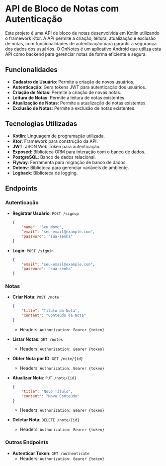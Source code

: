 # API de Bloco de Notas com Autenticação

Este projeto é uma API de bloco de notas desenvolvida em Kotlin utilizando o framework Ktor. A API permite a criação, leitura, atualização e exclusão de notas, com funcionalidades de autenticação para garantir a segurança dos dados dos usuários. O [OnNotes](https://github.com/jardsonn/OnNotes) é um aplicativo Android que utiliza esta API como backend para gerenciar notas de forma eficiente e segura.

## Funcionalidades

- **Cadastro de Usuário**: Permite a criação de novos usuários.
- **Autenticação**: Gera tokens JWT para autenticação dos usuários.
- **Criação de Notas**: Permite a criação de novas notas.
- **Leitura de Notas**: Permite a leitura de notas existentes.
- **Atualização de Notas**: Permite a atualização de notas existentes.
- **Exclusão de Notas**: Permite a exclusão de notas existentes.

## Tecnologias Utilizadas

- **Kotlin**: Linguagem de programação utilizada.
- **Ktor**: Framework para construção da API.
- **JWT**: JSON Web Token para autenticação.
- **Exposed**: Biblioteca ORM para interação com o banco de dados.
- **PostgreSQL**: Banco de dados relacional.
- **Flyway**: Ferramenta para migração de banco de dados.
- **Dotenv**: Biblioteca para gerenciar variáveis de ambiente.
- **Logback**: Biblioteca de logging.

## Endpoints

### Autenticação

- **Registrar Usuário**: `POST /signup`
    ```json
    {
        "name": "Seu Nome",
        "email": "seu-email@example.com",
        "password": "sua-senha"
    }
    ```

- **Login**: `POST /signin`
    ```json
    {
        "email": "seu-email@example.com",
        "password": "sua-senha"
    }
    ```

### Notas

- **Criar Nota**: `POST /note`
    ```json
    {
        "title": "Título da Nota",
        "content": "Conteúdo da Nota"
    }
    ```
    - Headers: `Authorization: Bearer {token}`

- **Listar Notas**: `GET /notes`
    - Headers: `Authorization: Bearer {token}`

- **Obter Nota por ID**: `GET /note/{id}`
    - Headers: `Authorization: Bearer {token}`

- **Atualizar Nota**: `PUT /note/{id}`
    ```json
    {
        "title": "Novo Título",
        "content": "Novo Conteúdo"
    }
    ```
    - Headers: `Authorization: Bearer {token}`

- **Deletar Nota**: `DELETE /note/{id}`
    - Headers: `Authorization: Bearer {token}`

### Outros Endpoints

- **Autenticar Token**: `GET /authenticate`
    - Headers: `Authorization: Bearer {token}`
